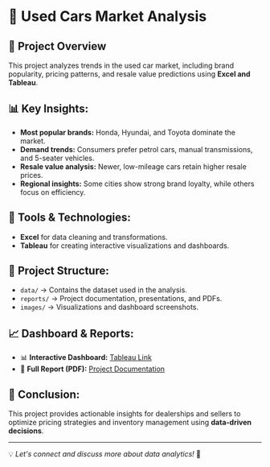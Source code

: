 # 🚗 Used Cars Market Analysis

## 📌 Project Overview
This project analyzes trends in the used car market, including brand popularity, pricing patterns, and resale value predictions using **Excel and Tableau**.

## 📊 Key Insights:
- **Most popular brands:** Honda, Hyundai, and Toyota dominate the market.
- **Demand trends:** Consumers prefer petrol cars, manual transmissions, and 5-seater vehicles.
- **Resale value analysis:** Newer, low-mileage cars retain higher resale prices.
- **Regional insights:** Some cities show strong brand loyalty, while others focus on efficiency.

## 🔧 Tools & Technologies:
- **Excel** for data cleaning and transformations.
- **Tableau** for creating interactive visualizations and dashboards.

## 📂 Project Structure:
- `data/` → Contains the dataset used in the analysis.
- `reports/` → Project documentation, presentations, and PDFs.
- `images/` → Visualizations and dashboard screenshots.

## 📈 Dashboard & Reports:
- 📊 **Interactive Dashboard:** [Tableau Link](https://public.tableau.com/app/profile/alqasem.abukashef/viz/UsedCarsMarketDashboardAnalysis/UsedCarMarketAnalysis-Dsahboard)
- 📑 **Full Report (PDF):** [Project Documentation](https://docs.google.com/presentation/d/1lAgoZwwP0hhltsaDusNLmO905_Wp0eHqPWF-RqLjuU8/edit?usp=sharing)

## 🎯 Conclusion:
This project provides actionable insights for dealerships and sellers to optimize pricing strategies and inventory management using **data-driven decisions**.

---
💡 *Let's connect and discuss more about data analytics!* 🚀
